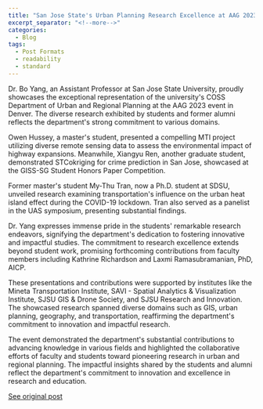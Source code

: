 ```yaml
---
title: "San Jose State's Urban Planning Research Excellence at AAG 2023"
excerpt_separator: "<!--more-->"
categories:
  - Blog
tags:
  - Post Formats
  - readability
  - standard
---
```

Dr. Bo Yang, an Assistant Professor at San Jose State University, proudly showcases the exceptional representation of the university's COSS Department of Urban and Regional Planning at the AAG 2023 event in Denver. The diverse research exhibited by students and former alumni reflects the department's strong commitment to various domains.

Owen Hussey, a master's student, presented a compelling MTI project utilizing diverse remote sensing data to assess the environmental impact of highway expansions. Meanwhile, Xiangyu Ren, another graduate student, demonstrated STCokriging for crime prediction in San Jose, showcased at the GISS-SG Student Honors Paper Competition.

Former master's student My-Thu Tran, now a Ph.D. student at SDSU, unveiled research examining transportation's influence on the urban heat island effect during the COVID-19 lockdown. Tran also served as a panelist in the UAS symposium, presenting substantial findings.

Dr. Yang expresses immense pride in the students' remarkable research endeavors, signifying the department's dedication to fostering innovative and impactful studies. The commitment to research excellence extends beyond student work, promising forthcoming contributions from faculty members including Kathrine Richardson and Laxmi Ramasubramanian, PhD, AICP.

These presentations and contributions were supported by institutes like the Mineta Transportation Institute, SAVI - Spatial Analytics & Visualization Institute, SJSU GIS & Drone Society, and SJSU Research and Innovation. The showcased research spanned diverse domains such as GIS, urban planning, geography, and transportation, reaffirming the department's commitment to innovation and impactful research.

The event demonstrated the department's substantial contributions to advancing knowledge in various fields and highlighted the collaborative efforts of faculty and students toward pioneering research in urban and regional planning. The impactful insights shared by the students and alumni reflect the department's commitment to innovation and excellence in research and education.

[See original post](https://www.linkedin.com/posts/gisboyang_sjsu-aag2023-denver-activity-7045149882956857345-2x3K?utm_source=share&utm_medium=member_desktop)

